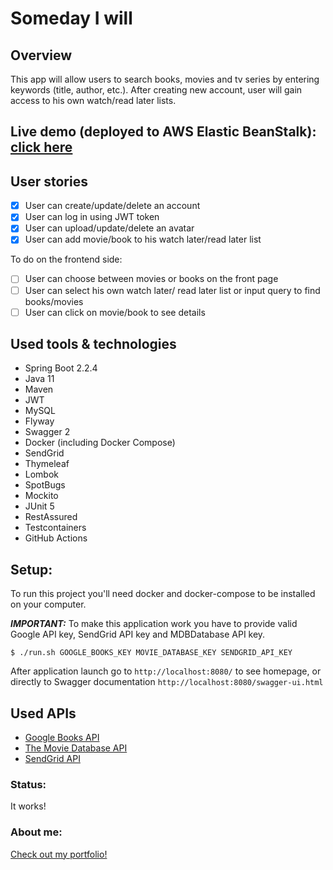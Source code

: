 # **Someday I will**

## Overview
This app will allow users to search books, movies and tv series by entering keywords (title, author, etc.).
After creating new account, user will gain access to his own watch/read later lists.

## Live demo (deployed to AWS Elastic BeanStalk): [click here](http://somedayapp-env.eba-dsmnvmrd.us-west-2.elasticbeanstalk.com/swagger-ui.html#/)

## User stories
 - [x] User can create/update/delete an account
 - [x] User can log in using JWT token
 - [x] User can upload/update/delete an avatar
 - [x] User can add movie/book to his watch later/read later list
 
 To do on the frontend side:
 - [ ] User can choose between movies or books on the front page
 - [ ] User can select his own watch later/ read later list or input query to find books/movies
 - [ ] User can click on movie/book to see details

## Used tools & technologies
* Spring Boot 2.2.4
* Java 11
* Maven
* JWT
* MySQL
* Flyway
* Swagger 2
* Docker (including Docker Compose)
* SendGrid
* Thymeleaf
* Lombok
* SpotBugs
* Mockito
* JUnit 5
* RestAssured
* Testcontainers
* GitHub Actions


## Setup:
To run this project you'll need docker and docker-compose to be installed on your computer. 

***IMPORTANT:*** To make this application work you have to provide valid Google API key, SendGrid API key and MDBDatabase API key.

```
$ ./run.sh GOOGLE_BOOKS_KEY MOVIE_DATABASE_KEY SENDGRID_API_KEY
```
After application launch go to `http://localhost:8080/` to see homepage, or directly to Swagger documentation `http://localhost:8080/swagger-ui.html`


## Used APIs
* [Google Books API](https://developers.google.com/books)
* [The Movie Database API](https://developers.themoviedb.org/3/genres/get-tv-list)
* [SendGrid API](https://sendgrid.com/docs/for-developers/sending-email/api-getting-started/)

### Status:
It works! 


### About me:
[Check out my portfolio!](http://somedayapp-env.eba-dsmnvmrd.us-west-2.elasticbeanstalk.com/)
